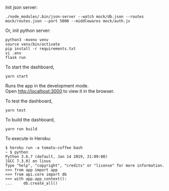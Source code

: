 

Init json server:

```
./node_modules/.bin/json-server --watch mock/db.json --routes mock/routes.json --port 5000 --middlewares mock/auth.js
```

Or, init python server:

```
python3 -mvenv venv
source venv/bin/activate
pip install -r requirements.txt
vi .env
flask run
```

To start the dashboard,

```
yarn start
```

Runs the app in the development mode.<br>
Open [http://localhost:3000](http://localhost:3000) to view it in the browser.

To test the dashboard,

```
yarn test
```

To build the dashboard,

```
yarn run build
```

To execute in Heroku:

```
$ heroku run -a tomato-coffee bash
~ $ python
Python 3.6.7 (default, Jan 14 2019, 21:09:08)
[GCC 7.3.0] on linux
Type "help", "copyright", "credits" or "license" for more information.
>>> from app import app
>>> from api.core import db
>>> with app.app_context():
...     db.create_all()
```
